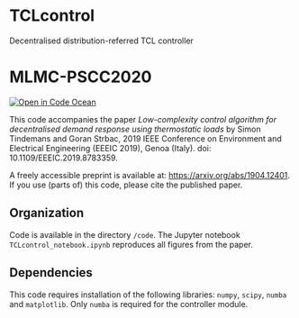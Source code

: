 # TCLcontrol
Decentralised distribution-referred TCL controller

# MLMC-PSCC2020
[![Open in Code Ocean](https://codeocean.com/codeocean-assets/badge/open-in-code-ocean.svg)](https://codeocean.com/capsule/0874781/tree)

This code accompanies the paper *Low-complexity control algorithm for decentralised demand response using thermostatic loads* by
Simon Tindemans and Goran Strbac, 2019 IEEE Conference on Environment and Electrical Engineering (EEEIC 2019), Genoa (Italy).
doi: 10.1109/EEEIC.2019.8783359.

A freely accessible preprint is available at: https://arxiv.org/abs/1904.12401. If you use (parts of) this code, please cite the published paper.

## Organization
Code is available in the directory `/code`. The Jupyter notebook `TCLcontrol_notebook.ipynb` reproduces all figures from the paper.

## Dependencies
This code requires installation of the following libraries: `numpy`, `scipy`, `numba` and `matplotlib`. Only `numba` is required for the controller module.
